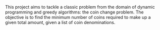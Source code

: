 This project aims to tackle a classic problem from the domain of dynamic programming and greedy algorithms: the coin change problem. The objective is to find the minimum number of coins required to make up a given total amount, given a list of coin denominations.
